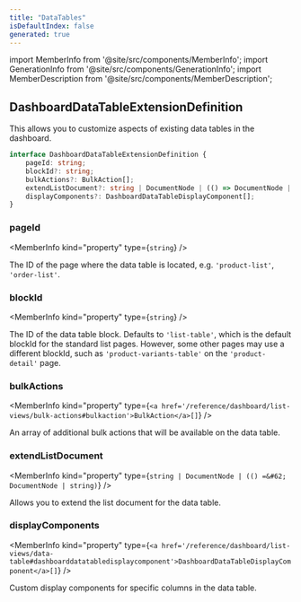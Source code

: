 ```yaml
---
title: "DataTables"
isDefaultIndex: false
generated: true
---
```

<!-- This file was generated from the Vendure source. Do not modify. Instead, re-run the "docs:build" script -->
import MemberInfo from '@site/src/components/MemberInfo';
import GenerationInfo from '@site/src/components/GenerationInfo';
import MemberDescription from '@site/src/components/MemberDescription';


## DashboardDataTableExtensionDefinition

<GenerationInfo sourceFile="packages/dashboard/src/lib/framework/extension-api/types/data-table.ts" sourceLine="129" packageName="@vendure/dashboard" since="3.4.0" />

This allows you to customize aspects of existing data tables in the dashboard.

```ts title="Signature"
interface DashboardDataTableExtensionDefinition {
    pageId: string;
    blockId?: string;
    bulkActions?: BulkAction[];
    extendListDocument?: string | DocumentNode | (() => DocumentNode | string);
    displayComponents?: DashboardDataTableDisplayComponent[];
}
```

<div className="members-wrapper">

### pageId

<MemberInfo kind="property" type={`string`}   />

The ID of the page where the data table is located, e.g. `'product-list'`, `'order-list'`.
### blockId

<MemberInfo kind="property" type={`string`}   />

The ID of the data table block. Defaults to `'list-table'`, which is the default blockId
for the standard list pages. However, some other pages may use a different blockId,
such as `'product-variants-table'` on the `'product-detail'` page.
### bulkActions

<MemberInfo kind="property" type={`<a href='/reference/dashboard/list-views/bulk-actions#bulkaction'>BulkAction</a>[]`}   />

An array of additional bulk actions that will be available on the data table.
### extendListDocument

<MemberInfo kind="property" type={`string | DocumentNode | (() =&#62; DocumentNode | string)`}   />

Allows you to extend the list document for the data table.
### displayComponents

<MemberInfo kind="property" type={`<a href='/reference/dashboard/list-views/data-table#dashboarddatatabledisplaycomponent'>DashboardDataTableDisplayComponent</a>[]`}   />

Custom display components for specific columns in the data table.


</div>
